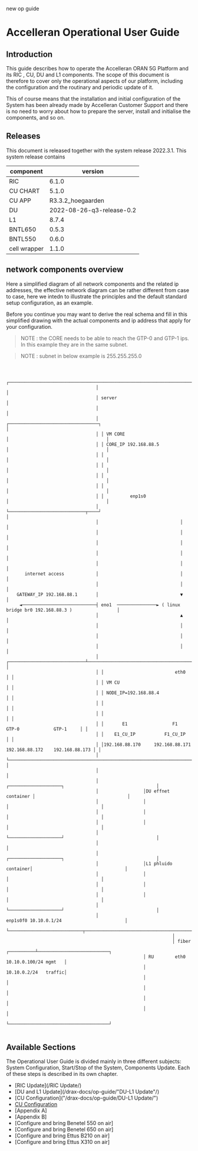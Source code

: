 new op guide

# Accelleran Operational User Guide 

## Introduction

This guide describes how to operate the Accelleran ORAN 5G  Platform and its RIC , CU, DU and L1 components. The scope of this document is therefore to cover only the operational aspects of our platform, including the configuration and the routinary and periodic update of it. 

This of course means that the installation and initial configuration of the System has been already made by Accelleran Customer Support and there is no need to worry about how to prepare the server, install and initialise the components, and so on.

## Releases
This document is released together with the system release 2022.3.1. 
This system release contains 

| component    | version                     |
|--------------|-----------------------------|
| RIC          | 6.1.0                       |
| CU CHART     | 5.1.0                       |
| CU APP       | R3.3.2_hoegaarden           |
| DU           | 2022-08-26-q3-release-0.2   |
| L1           | 8.7.4                       |
| BNTL650      | 0.5.3                       |
| BNTL550      | 0.6.0                       |
| cell wrapper | 1.1.0                       |


## network components overview
Here a simplified diagram of all network components and the related ip addresses, the effective network diagram can be rather different from case to case, here we intedn to illustrate the principles and the default standard setup configuration, as an example.

Before you continue you may want to derive the real schema and fill in this simplified drawing with the actual components and ip address that apply for your configuration.

> NOTE : the CORE needs to be able to reach the GTP-0  and GTP-1 ips. In this example they are in the same subnet.

> NOTE : subnet in below example is 255.255.255.0

```


                                  ┌──────────────────────────────────────────────────────────────────────────┐
                                  │                                                                          │
                                  │ server                                                                   │
                                  │                                                                          │
                                  │ ┌──────────────────────────────────┐                                     │
                                  │ │ VM CORE                          │                                     │
                                  │ │ CORE_IP 192.168.88.5             │                                     │
                                  │ │                                  │                                     │
                                  │ │                                  │                                     │
                                  │ │                                  │                                     │
                                  │ │                                  │                                     │
                                  │ │          enp1s0                  │                                     │
                                  │ └─────────────────────────────┬────┘                                     │
                                  │                               │                                          │
                                  │                               │                                          │
                                  │                               │                                          │
                                  │                               │                                          │
                                  │                               │                                          │
       internet access            │                               │                                          │
                                  │                               │                                          │
    GATEWAY_IP 192.168.88.1       │                               ▼                                          │
     ◄────────────────────────────┤ eno1  ───────────────► ( linux bridge br0 192.168.88.3 )                 │
                                  │                               ▲                                          │
                                  │                               │                                          │
                                  │                               │                                          │
                                  │                               │                                          │
                                  │ ┌─────────────────────────────┴────────────────────────────────────────┐ │
                                  │ │                           eth0                                       │ │
                                  │ │ VM CU                                                                │ │
                                  │ │ NODE_IP=192.168.88.4                                                 │ │
                                  │ │                                                                      │ │
                                  │ │                                                                      │ │
                                  │ │       E1                 F1              GTP-0             GTP-1     │ │
                                  │ │    E1_CU_IP           F1_CU_IP                                       │ │
                                  │ │192.168.88.170     192.168.88.171    192.168.88.172    192.168.88.173 │ │
                                  │ └──────────────────────────────────────────────────────────────────────┘ │
                                  │                                                                          │
                                  │                 ┌────────────────────┐                                   │
                                  │                 │DU effnet container │                                   │
                                  │                 │                    │                                   │
                                  │                 │                    │                                   │
                                  │                 │                    │                                   │
                                  │                 └────────────────────┘                                   │
                                  │                                                                          │
                                  │                 ┌────────────────────┐                                   │
                                  │                 │L1 phluido container│                                   │
                                  │                 │                    │                                   │
                                  │                 │                    │                                   │
                                  │                 │                    │                                   │
                                  │                 └────────────────────┘                                   │
                                  │                             enp1s0f0 10.10.0.1/24                        │
                                  └────────────────────────────┬─────────────────────────────────────────────┘
                                                               │
                                                               │ fiber
                                                    ┌──────────┴───────────────────────────┐
                                                    │ RU        eth0 10.10.0.100/24 mgmt   │
                                                    │                10.10.0.2/24   traffic│
                                                    │                                      │
                                                    │                                      │
                                                    │                                      │
                                                    │                                      │
                                                    └──────────────────────────────────────┘


```

## Available Sections

The Operational User Guide is divided mainly in three different subjects: System Configuration, Start/Stop of the System, Components Update.
Each of these steps is described in its own chapter.

* [RIC Update](/RIC Update/)
* [DU and L1 Update](/drax-docs/op-guide/"DU-L1 Update"/)
* [CU Configuration]("/drax-docs/op-guide/DU-L1 Update/")
* [CU Configuration](/drax-docs/drax-install/)
* [Appendix A]
* [Appendix B]
* [Configure and bring Benetel 550 on air]
* [Configure and bring Benetel 650 on air]
* [Configure and bring Ettus B210 on air]
* [Configure and bring Ettus X310 on air]

